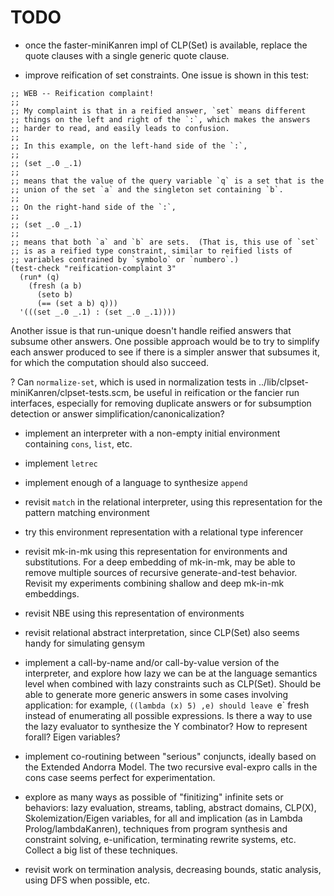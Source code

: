 # TODO

* once the faster-miniKanren impl of CLP(Set) is available, replace
  the quote clauses with a single generic quote clause.

* improve reification of set constraints.  One issue is shown in this test:

```
;; WEB -- Reification complaint!
;;
;; My complaint is that in a reified answer, `set` means different
;; things on the left and right of the `:`, which makes the answers
;; harder to read, and easily leads to confusion.
;;
;; In this example, on the left-hand side of the `:`,
;;
;; (set _.0 _.1)
;;
;; means that the value of the query variable `q` is a set that is the
;; union of the set `a` and the singleton set containing `b`.
;;
;; On the right-hand side of the `:`,
;;
;; (set _.0 _.1)
;;
;; means that both `a` and `b` are sets.  (That is, this use of `set`
;; is as a reified type constraint, similar to reified lists of
;; variables contrained by `symbolo` or `numbero`.)
(test-check "reification-complaint 3"
  (run* (q)
    (fresh (a b)
      (seto b)
      (== (set a b) q)))
  '(((set _.0 _.1) : (set _.0 _.1))))
```

Another issue is that run-unique doesn't handle reified answers that
subsume other answers.  One possible approach would be to try to
simplify each answer produced to see if there is a simpler answer that
subsumes it, for which the computation should also succeed.

? Can `normalize-set`, which is used in normalization tests in
../lib/clpset-miniKanren/clpset-tests.scm, be useful in reification or
the fancier run interfaces, especially for removing duplicate answers
or for subsumption detection or answer simplification/canonicalization?

* implement an interpreter with a non-empty initial environment
  containing `cons`, `list`, etc.

* implement `letrec`

* implement enough of a language to synthesize `append`

* revisit `match` in the relational interpreter, using this
  representation for the pattern matching environment

* try this environment representation with a relational type
  inferencer

* revisit mk-in-mk using this representation for environments and
  substitutions.  For a deep embedding of mk-in-mk, may be able to
  remove multiple sources of recursive generate-and-test behavior.
  Revisit my experiments combining shallow and deep mk-in-mk
  embeddings.

* revisit NBE using this representation of environments

* revisit relational abstract interpretation, since CLP(Set) also
  seems handy for simulating gensym

* implement a call-by-name and/or call-by-value version of the
  interpreter, and explore how lazy we can be at the language
  semantics level when combined with lazy constraints such as
  CLP(Set).  Should be able to generate more generic answers in some
  cases involving application: for example, `((lambda (x) 5) ,e)
  should leave `e` fresh instead of enumerating all possible
  expressions.  Is there a way to use the lazy evaluator to synthesize
  the Y combinator?  How to represent forall?  Eigen variables?

* implement co-routining between "serious" conjuncts, ideally based on
  the Extended Andorra Model.  The two recursive eval-expro calls in
  the cons case seems perfect for experimentation.

* explore as many ways as possible of "finitizing" infinite sets or
  behaviors: lazy evaluation, streams, tabling, abstract domains,
  CLP(X), Skolemization/Eigen variables, for all and implication (as
  in Lambda Prolog/lambdaKanren), techniques from program synthesis
  and constraint solving, e-unification, terminating rewrite systems,
  etc.  Collect a big list of these techniques.

* revisit work on termination analysis, decreasing bounds, static
  analysis, using DFS when possible, etc.
